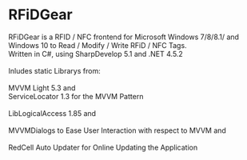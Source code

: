 # RFiDGear
RFiDGear is a RFID / NFC frontend for Microsoft Windows 7/8/8.1/ and Windows 10 to Read / Modify / Write RFiD / NFC Tags.<br/>
Written in C#, using SharpDevelop 5.1 and .NET 4.5.2<br/>
<br/>
Inludes static Librarys from:<br/>
<br/>
MVVM Light 5.3 and<br/>
ServiceLocator 1.3 for the MVVM Pattern<br/>
<br/>
LibLogicalAccess 1.85 and<br/>
<br/>
MVVMDialogs to Ease User Interaction with respect to MVVM and<br/><br/>
RedCell Auto Updater for Online Updating the Application